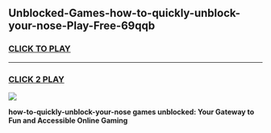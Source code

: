 
## Unblocked-Games-how-to-quickly-unblock-your-nose-Play-Free-69qqb
<h3>
<a href="https://premium76.site?title=how-to-quickly-unblock-your-nose&ref=23A">CLICK TO PLAY</a></h3>
<hr>

<h3>
<a href="https://premium76.site?title=how-to-quickly-unblock-your-nose&ref=23A">CLICK 2 PLAY</a>
  
</h3>

<a href="https://premium76.site?title=how-to-quickly-unblock-your-nose&ref=23A"><img src="https://clearcache.store/games.png"></a>


**how-to-quickly-unblock-your-nose games unblocked: Your Gateway to Fun and Accessible Online Gaming**
